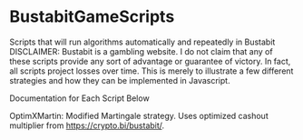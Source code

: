 # BustabitGameScripts
Scripts that will run algorithms automatically and repeatedly in Bustabit
DISCLAIMER: Bustabit is a gambling website. I do not claim that any of these scripts provide any sort of advantage or guarantee of victory. In fact, all scripts project losses over time. This is merely to illustrate a few different strategies and how they can be implemented in Javascript.

Documentation for Each Script Below

OptimXMartin: Modified Martingale strategy. Uses optimized cashout multiplier from https://crypto.bi/bustabit/.

